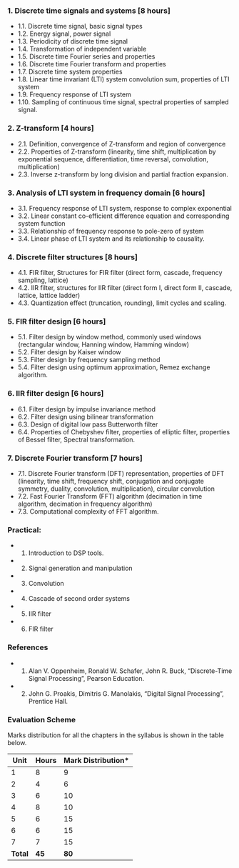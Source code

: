 ### 1. Discrete time signals and systems [8 hours]

* 1.1. Discrete time signal, basic signal types
* 1.2. Energy signal, power signal
* 1.3. Periodicity of discrete time signal
* 1.4. Transformation of independent variable
* 1.5. Discrete time Fourier series and properties
* 1.6. Discrete time Fourier transform and properties
* 1.7. Discrete time system properties
* 1.8. Linear time invariant (LTI) system convolution sum, properties of LTI system
* 1.9. Frequency response of LTI system
* 1.10. Sampling of continuous time signal, spectral properties of sampled signal.

### 2. Z-transform [4 hours]

* 2.1. Definition, convergence of Z-transform and region of convergence
* 2.2. Properties of Z-transform (linearity, time shift, multiplication by exponential sequence, differentiation, time reversal, convolution, multiplication)
* 2.3. Inverse z-transform by long division and partial fraction expansion.

### 3. Analysis of LTI system in frequency domain [6 hours]

* 3.1. Frequency response of LTI system, response to complex exponential
* 3.2. Linear constant co-efficient difference equation and corresponding system function
* 3.3. Relationship of frequency response to pole-zero of system
* 3.4. Linear phase of LTI system and its relationship to causality.

### 4. Discrete filter structures [8 hours]

* 4.1. FIR filter, Structures for FIR filter (direct form, cascade, frequency sampling, lattice)
* 4.2. IIR filter, structures for IIR filter (direct form I, direct form II, cascade, lattice, lattice ladder)
* 4.3. Quantization effect (truncation, rounding), limit cycles and scaling.

### 5. FIR filter design [6 hours]

* 5.1. Filter design by window method, commonly used windows (rectangular window, Hanning window, Hamming window)
* 5.2. Filter design by Kaiser window
* 5.3. Filter design by frequency sampling method
* 5.4. Filter design using optimum approximation, Remez exchange algorithm.

### 6. IIR filter design [6 hours]

* 6.1. Filter design by impulse invariance method
* 6.2. Filter design using bilinear transformation
* 6.3. Design of digital low pass Butterworth filter
* 6.4. Properties of Chebyshev filter, properties of elliptic filter, properties of Bessel filter, Spectral transformation.

### 7. Discrete Fourier transform [7 hours]

* 7.1. Discrete Fourier transform (DFT) representation, properties of DFT (linearity, time shift, frequency shift, conjugation and conjugate symmetry, duality, convolution, multiplication), circular convolution
* 7.2. Fast Fourier Transform (FFT) algorithm (decimation in time algorithm, decimation in frequency algorithm)
* 7.3. Computational complexity of FFT algorithm.

### Practical:

* 1. Introduction to DSP tools.
* 2. Signal generation and manipulation
* 3. Convolution
* 4. Cascade of second order systems
* 5. IIR filter
* 6. FIR filter

### References

* 1. Alan V. Oppenheim, Ronald W. Schafer, John R. Buck, “Discrete-Time Signal Processing”, Pearson Education.
* 2. John G. Proakis, Dimitris G. Manolakis, “Digital Signal Processing”, Prentice Hall.

### Evaluation Scheme

Marks distribution for all the chapters in the syllabus is shown in the table below.

| Unit      | Hours  | Mark Distribution* |
| --------- | ------ | ------------------ |
| 1         | 8      | 9                  |
| 2         | 4      | 6                  |
| 3         | 6      | 10                 |
| 4         | 8      | 10                 |
| 5         | 6      | 15                 |
| 6         | 6      | 15                 |
| 7         | 7      | 15                 |
| **Total** | **45** | **80**             |
